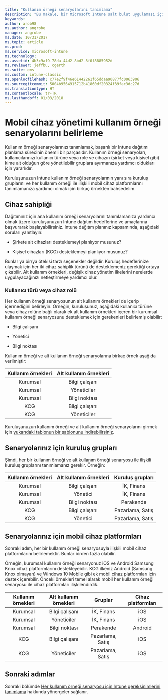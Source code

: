 ```yaml
---
title: "Kullanım örneği senaryolarını tanımlama"
description: "Bu makale, bir Microsoft Intune salt bulut uygulaması için Intune kullanım örneği ve alt kullanım örneği senaryolarını belirlemenize yardımcı olur."
keywords: 
author: arob98
ms.author: angrobe
manager: angrobe
ms.date: 10/31/2017
ms.topic: article
ms.prod: 
ms.service: microsoft-intune
ms.technology: 
ms.assetid: 4b3c9af9-78da-44d2-8bd2-3f0f8885952d
ms.reviewer: jeffbu, cgerth
ms.suite: ems
ms.custom: intune-classic
ms.openlocfilehash: c77e2f9f46e61442261f65ddaa90877fc0063906
ms.sourcegitcommit: 5004b9564915712b41860df20324f39fac3dc27d
ms.translationtype: HT
ms.contentlocale: tr-TR
ms.lasthandoff: 01/03/2018
---
```

# <a name="identify-mobile-device-management-use-case-scenarios"></a>Mobil cihaz yönetimi kullanım örneği senaryolarını belirleme

Kullanım örneği senaryolarınızı tanımlamak, başarılı bir Intune dağıtımı planlama sürecinin önemli bir parçasıdır. Kullanım örneği senaryoları, kullanıcılarınızı kullanıcı türüne veya role ve cihazın (şirket veya kişisel gibi) kime ait olduğun göre yönetilebilir gruplara ayırmanıza yardımcı oldukları için yararlıdır.

Kuruluşunuzun Intune kullanım örneği senaryolarının yanı sıra kuruluş gruplarını ve her kullanım örneği ile ilişkili mobil cihaz platformlarını tanımlamanıza yardımcı olmak için birkaç örnekten bahsedelim.

## <a name="device-ownership"></a>Cihaz sahipliği
Dağıtımınız için ana kullanım örneği senaryolarını tanımlamanıza yardımcı olmak üzere kuruluşunuzun Intune dağıtım hedeflerine ve amaçlarına başvurarak başlayabilirsiniz. Intune dağıtım planınız kapsamında, aşağıdaki soruları yanıtlayın:

-   Şirkete ait cihazları desteklemeyi planlıyor musunuz?

-   Kişisel cihazları (KCG) desteklemeyi planlıyor musunuz?

Bunlar ya bir/ya ötekisi tarzı seçenekler değildir. Kuruluş hedeflerinize ulaşmak için her iki cihaz sahiplik türünü de desteklemeniz gerektiği ortaya çıkabilir. Alt kullanım örnekleri, değişik cihaz yönetim ilkelerini nerelerde uygulayacağınızı netleştirmeye yardımcı olur.

### <a name="user-type-or-device-role"></a>Kullanıcı türü veya cihaz rolü

Her kullanım örneği senaryosunun alt kullanım örnekleri de içerip içermediğini belirleyin. Örneğin, kuruluşunuz, aşağıdaki kullanıcı türüne veya cihaz rolüne bağlı olarak ek alt kullanım örnekleri içeren bir kurumsal kullanım örneği senaryosunu desteklemek için gerekenleri belirlemiş olabilir:

-   Bilgi çalışanı

-   Yönetici

-   Bilgi noktası

Kullanım örneği ve alt kullanım örneği senaryolarına birkaç örnek aşağıda verilmiştir:

| **Kullanım örnekleri** | **Alt kullanım örnekleri** |
|:---:|:---:|
| Kurumsal | Bilgi çalışanı |              
| Kurumsal | Yöneticiler |           
| Kurumsal | Bilgi noktası |
| KCG | Bilgi çalışanı |           
| KCG | Yöneticiler |

Kuruluşunuzun kullanım örneği ve alt kullanım örneği senaryolarını girmek için [yukarıdaki tablonun bir şablonunu indirebilirsiniz](https://gallery.technet.microsoft.com/Intune-deployment-planning-fae156c2?redir=0).

## <a name="organizational-groups-for-your-scenarios"></a>Senaryolarınız için kuruluş grupları

Şimdi, her bir kullanım örneği ve alt kullanım örneği senaryosu ile ilişkili kuruluş gruplarını tanımlamanız gerekir. Örneğin:

| **Kullanım örnekleri** | **Alt kullanım örnekleri** | **Kuruluş grupları** |
|:---:|:---:|:---:|
| Kurumsal | Bilgi çalışanı | İK, Finans |               
| Kurumsal | Yönetici | İK, Finans |            
| Kurumsal | Bilgi noktası | Perakende |
| KCG | Bilgi çalışanı | Pazarlama, Satış |            
| KCG | Yönetici | Pazarlama, Satış |


## <a name="mobile-device-platforms-for-your-scenarios"></a>Senaryolarınız için mobil cihaz platformları

Sonraki adım, her bir kullanım örneği senaryosuyla ilişkili mobil cihaz platformlarını belirlemektir. Bunlar birden fazla olabilir.

Örneğin, kurumsal kullanım örneği senaryonuz iOS ve Android Samsung Knox cihaz platformlarını destekleyebilir. KCG ilkeniz Android (Samsung Knox olmayan) ve Windows 10 Mobile gibi ek mobil cihaz platformları için destek içerebilir. Önceki örnekleri temel alarak mobil her kullanım örneği senaryosu ile cihaz platformları ilişkilendirdik.

| **Kullanım örnekleri** | **Alt kullanım örnekleri** | **Gruplar** | **Cihaz platformları** |   
|:---:|:---:|:---:|:---:|
| Kurumsal | Bilgi çalışanı | İK, Finans | iOS |                                                           
| Kurumsal | Yöneticiler | İK, Finans | iOS |                                                           
| Kurumsal | Bilgi noktası | Perakende | Android |
| KCG | Bilgi çalışanı | Pazarlama, Satış | iOS |                                                           
| KCG | Yöneticiler | Pazarlama, Satış | iOS |

## <a name="next-steps"></a>Sonraki adımlar

Sonraki bölümde [Her kullanım örneği senaryosu için Intune gereksinimlerini tanımlama](planning-guide-requirements.md) hakkında yönergeler sağlanır.
